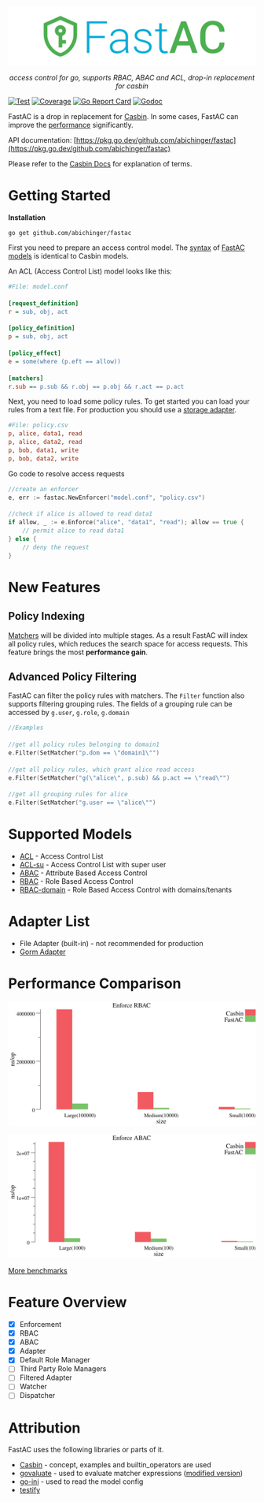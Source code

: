 <p align="center">
<img src="logo.png" alt="FastAC">
</p>
<p align="center">
    <em>access control for go, supports RBAC, ABAC and ACL, drop-in replacement for casbin</em>
</p>

[![Test](https://github.com/abichinger/fastac/actions/workflows/test.yml/badge.svg?branch=main)](https://codecov.io/gh/abichinger/fastac)
[![Coverage](https://img.shields.io/codecov/c/github/abichinger/fastac)](https://codecov.io/gh/abichinger/fastac)
[![Go Report Card](https://goreportcard.com/badge/github.com/abichinger/fastac)](https://goreportcard.com/report/github.com/abichinger/fastac)
[![Godoc](https://godoc.org/github.com/abichinger/fastac?status.svg)](https://pkg.go.dev/github.com/abichinger/fastac)

FastAC is a drop in replacement for [Casbin](https://github.com/casbin/casbin). In some cases, FastAC can improve the [performance](#performance-comparison) significantly.

API documentation: [https://pkg.go.dev/github.com/abichinger/fastac](https://pkg.go.dev/github.com/abichinger/fastac)

Please refer to the [Casbin Docs](https://casbin.org/docs/en/how-it-works) for explanation of terms.

# Getting Started

**Installation**

```
go get github.com/abichinger/fastac
```

First you need to prepare an access control model. The [syntax](https://casbin.org/docs/en/syntax-for-models) of [FastAC models](#supported-models) is identical to Casbin models.

An ACL (Access Control List) model looks like this: 
```ini
#File: model.conf

[request_definition]
r = sub, obj, act

[policy_definition]
p = sub, obj, act

[policy_effect]
e = some(where (p.eft == allow))

[matchers]
r.sub == p.sub && r.obj == p.obj && r.act == p.act
```

Next, you need to load some policy rules.
To get started you can load your rules from a text file.
For production you should use a [storage adapter](#adapter-list).
```ini
#File: policy.csv
p, alice, data1, read
p, alice, data2, read
p, bob, data1, write
p, bob, data2, write
```

Go code to resolve access requests
```go
//create an enforcer
e, err := fastac.NewEnforcer("model.conf", "policy.csv")

//check if alice is allowed to read data1
if allow, _ := e.Enforce("alice", "data1", "read"); allow == true {
    // permit alice to read data1
} else {
    // deny the request
}
```


# New Features

## Policy Indexing

[Matchers](https://casbin.org/docs/en/syntax-for-models#matchers) will be divided into multiple stages. As a result FastAC will index all policy rules, which reduces the search space for access requests. This feature brings the most **performance gain**.

## Advanced Policy Filtering

FastAC can filter the policy rules with matchers. The `Filter` function also supports filtering grouping rules.
The fields of a grouping rule can be accessed by `g.user`, `g.role`, `g.domain`

```go
//Examples

//get all policy rules belonging to domain1
e.Filter(SetMatcher("p.dom == \"domain1\"")

//get all policy rules, which grant alice read access
e.Filter(SetMatcher("g(\"alice\", p.sub) && p.act == \"read\"")

//get all grouping rules for alice
e.Filter(SetMatcher("g.user == \"alice\"")
```

# Supported Models

- [ACL](/examples/basic_model.conf) - Access Control List
- [ACL-su](/examples/basic_with_root_model.conf) - Access Control List with super user
- [ABAC](/examples/abac_rule_model.conf) - Attribute Based Access Control
- [RBAC](/examples/rbac_model.conf) - Role Based Access Control
- [RBAC-domain](/examples/rbac_with_domains_model.conf) - Role Based Access Control with domains/tenants

# Adapter List

- File Adapter (built-in) - not recommended for production
- [Gorm Adapter](https://github.com/abichinger/gorm-adapter)

# Performance Comparison

![RBAC Benchmark](./bench/RBAC_op.svg)

![ABAC Benchmark](./bench/ABAC_op.svg)

[More benchmarks](./bench)

# Feature Overview

- [x] Enforcement
- [x] RBAC
- [x] ABAC
- [x] Adapter
- [x] Default Role Manager
- [ ] Third Party Role Managers
- [ ] Filtered Adapter
- [ ] Watcher
- [ ] Dispatcher

# Attribution

FastAC uses the following libraries or parts of it.

- [Casbin](https://github.com/casbin/casbin) - concept, examples and builtin_operators are used
- [govaluate](https://github.com/Knetic/govaluate) - used to evaluate matcher expressions ([modified version](https://github.com/abichinger/govaluate))
- [go-ini](https://github.com/go-ini/ini) - used to read the model config
- [testify](https://github.com/stretchr/testify)
